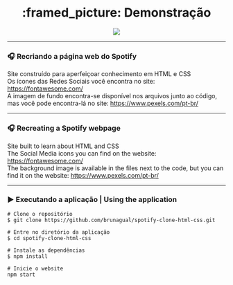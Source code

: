<h1 align="center"> :framed_picture: Demonstração </h1>

<div  align= "center">
<img src="site-clone-spotify.gif">
</div>

***
### :headphones: Recriando a página web do Spotify <br>
Site construído para aperfeiçoar conhecimento em HTML e CSS <br>
Os ícones das Redes Sociais você encontra no site: https://fontawesome.com/ <br>
A imagem de fundo encontra-se disponível nos arquivos junto ao código, mas você pode encontra-lá no site: https://www.pexels.com/pt-br/ <br>

***
### :headphones: Recreating a Spotify webpage <br>
Site built to learn about HTML and CSS <br>
The Social Media icons you can find on the website: https://fontawesome.com/ <br>
The background image is available in the files next to the code, but you can find it on the website: https://www.pexels.com/pt-br/ <br>

***
### :arrow_forward: Executando a aplicação | Using the application <br>
   
    # Clone o repositório
    $ git clone https://github.com/brunagual/spotify-clone-html-css.git

    # Entre no diretório da aplicação
    $ cd spotify-clone-html-css

    # Instale as dependências
    $ npm install

    # Inicie o website
    npm start
